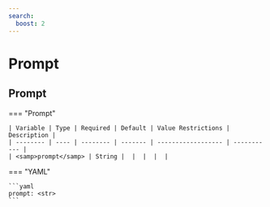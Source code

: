 ```yaml
---
search:
  boost: 2
---
```


# Prompt
## Prompt

=== "Prompt"


    | Variable | Type | Required | Default | Value Restrictions | Description |
    | -------- | ---- | -------- | ------- | ------------------ | ----------- |
    | <samp>prompt</samp> | String |  |  |  |  |

=== "YAML"

    ```yaml
    prompt: <str>
    ```

